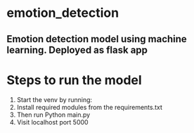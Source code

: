 # emotion_detection
## Emotion detection model using machine learning. Deployed as flask app

# Steps to run the model
1. Start the venv by running:
2. Install required modules from the requirements.txt
3. Then run Python main.py
4. Visit localhost port 5000

